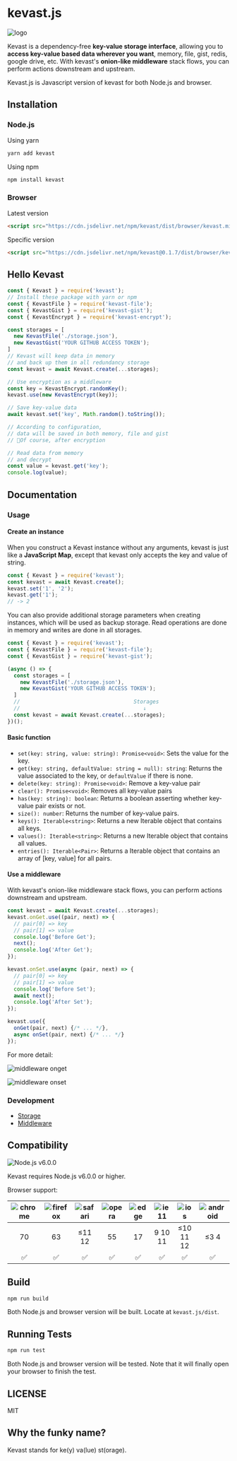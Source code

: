 # kevast.js
![logo](./docs/assets/logo.png)

Kevast is a dependency-free **key-value storage interface**, allowing you to **access key-value based data wherever you want**, memory, file, gist, redis, google drive, etc.
With kevast's **onion-like middleware** stack flows, you can perform actions downstream and upstream.

Kevast.js is Javascript version of kevast for both Node.js and browser.

## Installation
### Node.js
Using yarn
```bash
yarn add kevast
```

Using npm
```bash
npm install kevast
```

### Browser
Latest version
```html
<script src="https://cdn.jsdelivr.net/npm/kevast/dist/browser/kevast.min.js"></script>
```
Specific version
```html
<script src="https://cdn.jsdelivr.net/npm/kevast@0.1.7/dist/browser/kevast.min.js"></script>
```

## Hello Kevast
```javascript
const { Kevast } = require('kevast');
// Install these package with yarn or npm
const { KevastFile } = require('kevast-file');
const { KevastGist } = require('kevast-gist');
const { KevastEncrypt } = require('kevast-encrypt');

const storages = [
  new KevastFile('./storage.json'),
  new KevastGist('YOUR GITHUB ACCESS TOKEN');
]
// Kevast will keep data in memory
// and back up them in all redundancy storage
const kevast = await Kevast.create(...storages);

// Use encryption as a middleware
const key = KevastEncrypt.randomKey();
kevast.use(new KevastEncrypt(key));

// Save key-value data
await kevast.set('key', Math.random().toString());

// According to configuration,
// data will be saved in both memory, file and gist
// Of course, after encryption

// Read data from memory
// and decrypt
const value = kevast.get('key');
console.log(value);
```

## Documentation
### Usage
#### Create an instance
When you construct a Kevast instance without any arguments, kevast is just like a **JavaScript Map**, except that kevast only accepts the key and value of string.

```javascript
const { Kevast } = require('kevast');
const kevast = await Kevast.create();
kevast.set('1', '2');
kevast.get('1');
// -> 2
```

You can also provide additional storage parameters when creating instances, which will be used as backup storage. Read operations are done in memory and writes are done in all storages.

```javascript
const { Kevast } = require('kevast');
const { KevastFile } = require('kevast-file');
const { KevastGist } = require('kevast-gist');

(async () => {
  const storages = [
    new KevastFile('./storage.json'),
    new KevastGist('YOUR GITHUB ACCESS TOKEN');
  ]
  //                                    Storages
  //                                       ↓
  const kevast = await Kevast.create(...storages);
})();
```

#### Basic function
- `set(key: string, value: string): Promise<void>`: Sets the value for the key.
- `get(key: string, defaultValue: string = null): string`: Returns the value associated to the key, or `defaultValue` if there is none.
- `delete(key: string): Promise<void>`: Remove a key-value pair
- `clear(): Promise<void>`: Removes all key-value pairs
- `has(key: string): boolean`: Returns a boolean asserting whether key-value pair exists or not.
- `size(): number`: Returns the number of key-value pairs.
- `keys(): Iterable<string>`: Returns a new Iterable object that contains all keys.
- `values(): Iterable<string>`: Returns a new Iterable object that contains all values.
- `entries(): Iterable<Pair>`: Returns a Iterable object that contains an array of [key, value] for all pairs.

#### Use a middleware
With kevast's onion-like middleware stack flows, you can perform actions downstream and upstream.

```javascript
const kevast = await Kevast.create(...storages);
kevast.onGet.use((pair, next) => {
  // pair[0] => key
  // pair[1] => value
  console.log('Before Get');
  next();
  console.log('After Get');
});

kevast.onSet.use(async (pair, next) => {
  // pair[0] => key
  // pair[1] => value
  console.log('Before Set');
  await next();
  console.log('After Set');
});

kevast.use({
  onGet(pair, next) {/* ... */},
  async onSet(pair, next) {/* ... */}
});
```

For more detail:

![middleware onget](./docs/assets/middleware_onget.png)

![middleware onset](./docs/assets/middleware_onset.png)

### Development
- [Storage](./docs/storage.md)
- [Middleware](./docs/middleware.md)

## Compatibility
![Node.js v6.0.0](https://img.shields.io/badge/Node.js-v6.0.0-brightgreen.svg)

Kevast requires Node.js v6.0.0 or higher.

Browser support:

|![chrome](https://github.com/alrra/browser-logos/raw/master/src/chrome/chrome_64x64.png)|![firefox](https://github.com/alrra/browser-logos/raw/master/src/firefox/firefox_64x64.png)|![safari](https://github.com/alrra/browser-logos/raw/master/src/safari/safari_64x64.png)|![opera](https://github.com/alrra/browser-logos/raw/master/src/opera/opera_64x64.png)|![edge](https://github.com/alrra/browser-logos/raw/master/src/edge/edge_64x64.png)|![ie11](https://github.com/alrra/browser-logos/raw/master/src/archive/internet-explorer_9-11/internet-explorer_9-11_64x64.png)|![ios](https://github.com/alrra/browser-logos/raw/master/src/safari-ios/safari-ios_64x64.png)|![android](https://github.com/alrra/browser-logos/raw/master/src/archive/android/android_64x64.png)|
|:-:|:-:|:-:|:-:|:-:|:-:|:-:|:-:|
|70|63|≤11 12|55|17|9 10 11|≤10 11 12|≤3 4|
|:white_check_mark:|:white_check_mark:|:white_check_mark:|:white_check_mark:|:white_check_mark:|:white_check_mark:|:white_check_mark:|:white_check_mark:|

## Build
```bash
npm run build
```

Both Node.js and browser version will be built. Locate at `kevast.js/dist`.

## Running Tests
```bash
npm run test
```

Both Node.js and browser version will be tested. Note that it will finally open your browser to finish the test.

## LICENSE
MIT

## Why the funky name?
Kevast stands for ke(y) va(lue) st(orage).
